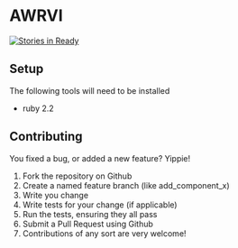 # AWRVI

[![Stories in Ready](https://badge.waffle.io/gina-alaska/awrvi.svg?label=ready&title=Ready)](http://waffle.io/gina-alaska/awrvi)


## Setup

The following tools will need to be installed

* ruby 2.2

## Contributing

You fixed a bug, or added a new feature? Yippie!

1. Fork the repository on Github
1. Create a named feature branch (like add_component_x)
1. Write you change
1. Write tests for your change (if applicable)
1. Run the tests, ensuring they all pass
1. Submit a Pull Request using Github
1. Contributions of any sort are very welcome!
